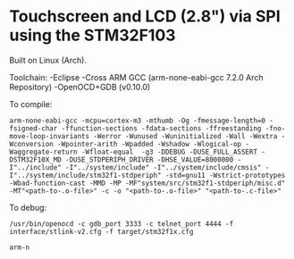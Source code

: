 # Touchscreen and LCD (2.8") via SPI using the STM32F103

Built on Linux (Arch).

Toolchain:
-Eclipse
-Cross ARM GCC (arm-none-eabi-gcc 7.2.0 Arch Repository) 
-OpenOCD+GDB (v0.10.0)

To compile:
```
arm-none-eabi-gcc -mcpu=cortex-m3 -mthumb -Og -fmessage-length=0 -fsigned-char -ffunction-sections -fdata-sections -ffreestanding -fno-move-loop-invariants -Werror -Wunused -Wuninitialized -Wall -Wextra -Wconversion -Wpointer-arith -Wpadded -Wshadow -Wlogical-op -Waggregate-return -Wfloat-equal  -g3 -DDEBUG -DUSE_FULL_ASSERT -DSTM32F10X_MD -DUSE_STDPERIPH_DRIVER -DHSE_VALUE=8000000 -I"../include" -I"../system/include" -I"../system/include/cmsis" -I"../system/include/stm32f1-stdperiph" -std=gnu11 -Wstrict-prototypes -Wbad-function-cast -MMD -MP -MF"system/src/stm32f1-stdperiph/misc.d" -MT"<path-to-.o-file>" -c -o "<path-to-.o-file>" "<path-to-.c-file>"
```

To debug:

```
/usr/bin/openocd -c gdb_port 3333 -c telnet_port 4444 -f interface/stlink-v2.cfg -f target/stm32f1x.cfg
```

```
arm-n